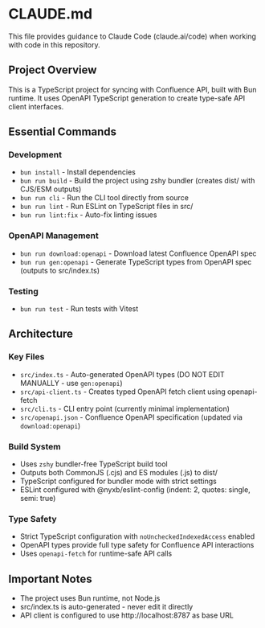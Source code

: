 # CLAUDE.md

This file provides guidance to Claude Code (claude.ai/code) when working with code in this repository.

## Project Overview

This is a TypeScript project for syncing with Confluence API, built with Bun runtime. It uses OpenAPI TypeScript generation to create type-safe API client interfaces.

## Essential Commands

### Development
- `bun install` - Install dependencies
- `bun run build` - Build the project using zshy bundler (creates dist/ with CJS/ESM outputs)
- `bun run cli` - Run the CLI tool directly from source
- `bun run lint` - Run ESLint on TypeScript files in src/
- `bun run lint:fix` - Auto-fix linting issues

### OpenAPI Management
- `bun run download:openapi` - Download latest Confluence OpenAPI spec
- `bun run gen:openapi` - Generate TypeScript types from OpenAPI spec (outputs to src/index.ts)

### Testing
- `bun run test` - Run tests with Vitest

## Architecture

### Key Files
- `src/index.ts` - Auto-generated OpenAPI types (DO NOT EDIT MANUALLY - use `gen:openapi`)
- `src/api-client.ts` - Creates typed OpenAPI fetch client using openapi-fetch
- `src/cli.ts` - CLI entry point (currently minimal implementation)
- `src/openapi.json` - Confluence OpenAPI specification (updated via `download:openapi`)

### Build System
- Uses `zshy` bundler-free TypeScript build tool
- Outputs both CommonJS (.cjs) and ES modules (.js) to dist/
- TypeScript configured for bundler mode with strict settings
- ESLint configured with @nyxb/eslint-config (indent: 2, quotes: single, semi: true)

### Type Safety
- Strict TypeScript configuration with `noUncheckedIndexedAccess` enabled
- OpenAPI types provide full type safety for Confluence API interactions
- Uses `openapi-fetch` for runtime-safe API calls

## Important Notes
- The project uses Bun runtime, not Node.js
- src/index.ts is auto-generated - never edit it directly
- API client is configured to use http://localhost:8787 as base URL